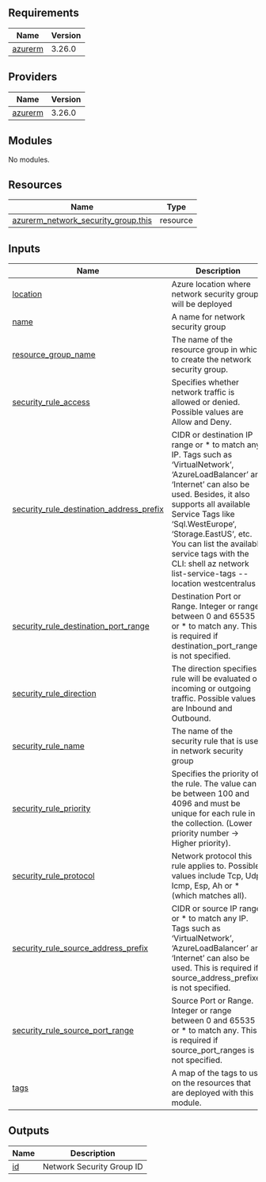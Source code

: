 <!-- BEGIN_TF_DOCS -->
## Requirements

| Name | Version |
|------|---------|
| <a name="requirement_azurerm"></a> [azurerm](#requirement\_azurerm) | 3.26.0 |

## Providers

| Name | Version |
|------|---------|
| <a name="provider_azurerm"></a> [azurerm](#provider\_azurerm) | 3.26.0 |

## Modules

No modules.

## Resources

| Name | Type |
|------|------|
| [azurerm_network_security_group.this](https://registry.terraform.io/providers/hashicorp/azurerm/3.26.0/docs/resources/network_security_group) | resource |

## Inputs

| Name | Description | Type | Default | Required |
|------|-------------|------|---------|:--------:|
| <a name="input_location"></a> [location](#input\_location) | Azure location where network security group will be deployed | `string` | n/a | yes |
| <a name="input_name"></a> [name](#input\_name) | A name for network security group | `string` | n/a | yes |
| <a name="input_resource_group_name"></a> [resource\_group\_name](#input\_resource\_group\_name) | The name of the resource group in which to create the network security group. | `string` | n/a | yes |
| <a name="input_security_rule_access"></a> [security\_rule\_access](#input\_security\_rule\_access) | Specifies whether network traffic is allowed or denied. Possible values are Allow and Deny. | `string` | n/a | yes |
| <a name="input_security_rule_destination_address_prefix"></a> [security\_rule\_destination\_address\_prefix](#input\_security\_rule\_destination\_address\_prefix) | CIDR or destination IP range or * to match any IP. Tags such as ‘VirtualNetwork’, ‘AzureLoadBalancer’ and ‘Internet’ can also be used. Besides, it also supports all available Service Tags like ‘Sql.WestEurope‘, ‘Storage.EastUS‘, etc. You can list the available service tags with the CLI: shell az network list-service-tags --location westcentralus | `string` | n/a | yes |
| <a name="input_security_rule_destination_port_range"></a> [security\_rule\_destination\_port\_range](#input\_security\_rule\_destination\_port\_range) | Destination Port or Range. Integer or range between 0 and 65535 or * to match any. This is required if destination\_port\_ranges is not specified. | `string` | n/a | yes |
| <a name="input_security_rule_direction"></a> [security\_rule\_direction](#input\_security\_rule\_direction) | The direction specifies if rule will be evaluated on incoming or outgoing traffic. Possible values are Inbound and Outbound. | `string` | n/a | yes |
| <a name="input_security_rule_name"></a> [security\_rule\_name](#input\_security\_rule\_name) | The name of the security rule that is used in network security group | `string` | n/a | yes |
| <a name="input_security_rule_priority"></a> [security\_rule\_priority](#input\_security\_rule\_priority) | Specifies the priority of the rule. The value can be between 100 and 4096 and must be unique for each rule in the collection. (Lower priority number -> Higher priority). | `number` | n/a | yes |
| <a name="input_security_rule_protocol"></a> [security\_rule\_protocol](#input\_security\_rule\_protocol) | Network protocol this rule applies to. Possible values include Tcp, Udp, Icmp, Esp, Ah or * (which matches all). | `string` | n/a | yes |
| <a name="input_security_rule_source_address_prefix"></a> [security\_rule\_source\_address\_prefix](#input\_security\_rule\_source\_address\_prefix) | CIDR or source IP range or * to match any IP. Tags such as ‘VirtualNetwork’, ‘AzureLoadBalancer’ and ‘Internet’ can also be used. This is required if source\_address\_prefixes is not specified. | `string` | n/a | yes |
| <a name="input_security_rule_source_port_range"></a> [security\_rule\_source\_port\_range](#input\_security\_rule\_source\_port\_range) | Source Port or Range. Integer or range between 0 and 65535 or * to match any. This is required if source\_port\_ranges is not specified. | `string` | n/a | yes |
| <a name="input_tags"></a> [tags](#input\_tags) | A map of the tags to use on the resources that are deployed with this module. | `map(string)` | n/a | yes |

## Outputs

| Name | Description |
|------|-------------|
| <a name="output_id"></a> [id](#output\_id) | Network Security Group ID |
<!-- END_TF_DOCS -->